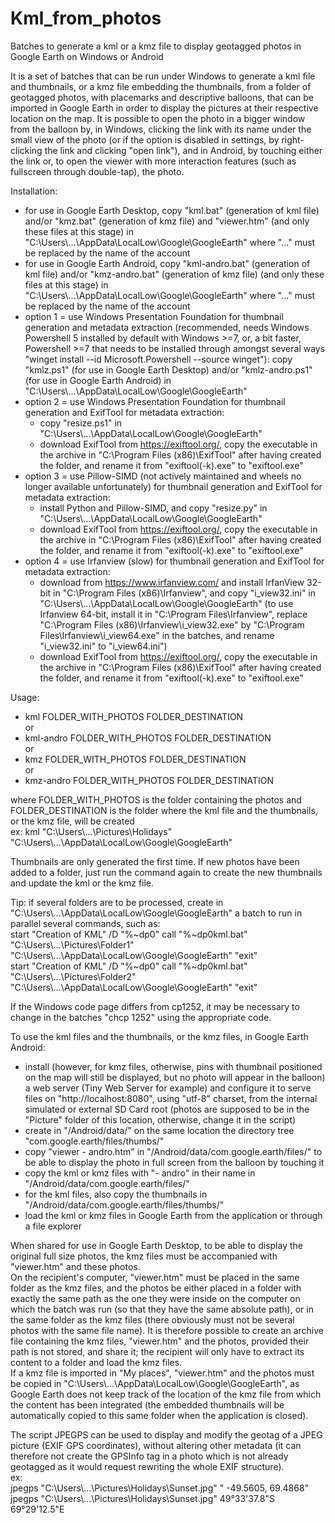 # Kml_from_photos
Batches to generate a kml or a kmz file to display geotagged photos in Google Earth on Windows or Android

It is a set of batches that can be run under Windows to generate a kml file and thumbnails, or a kmz file embedding the thumbnails, from a folder of geotagged photos, with placemarks and descriptive balloons, that can be imported in Google Earth in order to display the pictures at their respective location on the map. It is possible to open the photo in a bigger window from the balloon by, in Windows, clicking the link with its name under the small view of the photo (or if the option is disabled in settings, by right-clicking the link and clicking "open link"), and in Android, by touching either the link or, to open the viewer with more interaction features (such as fullscreen through double-tap), the photo.

Installation:
- for use in Google Earth Desktop, copy "kml.bat" (generation of kml file) and/or "kmz.bat" (generation of kmz file) and "viewer.htm" (and only these files at this stage) in "C:\Users\\...\AppData\LocalLow\Google\GoogleEarth" where "..." must be replaced by the name of the account
- for use in Google Earth Android, copy "kml-andro.bat" (generation of kml file) and/or "kmz-andro.bat" (generation of kmz file) (and only these files at this stage) in "C:\Users\\...\AppData\LocalLow\Google\GoogleEarth" where "..." must be replaced by the name of the account
- option 1 = use Windows Presentation Foundation for thumbnail generation and metadata extraction (recommended, needs Windows Powershell 5 installed by default with Windows >=7, or, a bit faster, Powershell >=7 that needs to be installed through amongst several ways "winget install --id Microsoft.Powershell --source winget"): copy "kmlz.ps1" (for use in Google Earth Desktop) and/or "kmlz-andro.ps1" (for use in Google Earth Android) in "C:\Users\\...\AppData\LocalLow\Google\GoogleEarth"
- option 2 = use Windows Presentation Foundation for thumbnail generation and ExifTool for metadata extraction:
  * copy "resize.ps1" in "C:\Users\\...\AppData\LocalLow\Google\GoogleEarth"
  * download ExifTool from https://exiftool.org/, copy the executable in the archive in "C:\Program Files (x86)\ExifTool\" after having created the folder, and rename it from "exiftool(-k).exe" to "exiftool.exe"
- option 3 = use Pillow-SIMD (not actively maintained and wheels no longer available unfortunately) for thumbnail generation and ExifTool for metadata extraction:
  * install Python and Pillow-SIMD, and copy "resize.py" in "C:\Users\\...\AppData\LocalLow\Google\GoogleEarth"
  * download ExifTool from https://exiftool.org/, copy the executable in the archive in "C:\Program Files (x86)\ExifTool\" after having created the folder, and rename it from "exiftool(-k).exe" to "exiftool.exe"
- option 4 = use Irfanview (slow) for thumbnail generation and ExifTool for metadata extraction:
  * download from https://www.irfanview.com/ and install IrfanView 32-bit in "C:\Program Files (x86)\Irfanview\", and copy "i_view32.ini" in "C:\Users\\...\AppData\LocalLow\Google\GoogleEarth" (to use Irfanview 64-bit, install it in "C:\Program Files\Irfanview\", replace "C:\Program Files (x86)\Irfanview\i_view32.exe" by "C:\Program Files\Irfanview\i_view64.exe" in the batches, and rename "i_view32.ini" to "i_view64.ini")
  * download ExifTool from https://exiftool.org/, copy the executable in the archive in "C:\Program Files (x86)\ExifTool\" after having created the folder, and rename it from "exiftool(-k).exe" to "exiftool.exe"

Usage:  
  * kml FOLDER_WITH_PHOTOS FOLDER_DESTINATION  
or  
  * kml-andro FOLDER_WITH_PHOTOS FOLDER_DESTINATION  
or  
  * kmz FOLDER_WITH_PHOTOS FOLDER_DESTINATION  
or  
  * kmz-andro FOLDER_WITH_PHOTOS FOLDER_DESTINATION

where FOLDER_WITH_PHOTOS is the folder containing the photos and FOLDER_DESTINATION is the folder where the kml file and the thumbnails, or the kmz file, will be created  
ex: kml "C:\Users\\...\Pictures\Holidays\" "C:\Users\\...\AppData\LocalLow\Google\GoogleEarth\"

Thumbnails are only generated the first time. If new photos have been added to a folder, just run the command again to create the new thumbnails and update the kml or the kmz file.

Tip: if several folders are to be processed, create in "C:\Users\\...\AppData\LocalLow\Google\GoogleEarth" a batch to run in parallel several commands, such as:  
start "Creation of KML" /D "%~dp0" call "%~dp0kml.bat" "C:\Users\\...\Pictures\Folder1\" "C:\Users\\...\AppData\LocalLow\Google\GoogleEarth\" "exit"  
start "Creation of KML" /D "%~dp0" call "%~dp0kml.bat" "C:\Users\\...\Pictures\Folder2\" "C:\Users\\...\AppData\LocalLow\Google\GoogleEarth\" "exit"  

If the Windows code page differs from cp1252, it may be necessary to change in the batches "chcp 1252" using the appropriate code.

To use the kml files and the thumbnails, or the kmz files, in Google Earth Android:
- install (however, for kmz files, otherwise, pins with thumbnail positioned on the map will still be displayed, but no photo will appear in the balloon) a web server (Tiny Web Server for example) and configure it to serve files on "http://localhost:8080", using "utf-8" charset, from the internal simulated or external SD Card root (photos are supposed to be in the "Picture" folder of this location, otherwise, change it in the script)
- create in "/Android/data/" on the same location the directory tree "com.google.earth/files/thumbs/"
- copy "viewer - andro.htm" in "/Android/data/com.google.earth/files/" to be able to display the photo in full screen from the balloon by touching it
- copy the kml or kmz files with "- andro" in their name in "/Android/data/com.google.earth/files/"
- for the kml files, also copy the thumbnails in "/Android/data/com.google.earth/files/thumbs/"
- load the kml or kmz files in Google Earth from the application or through a file explorer

When shared for use in Google Earth Desktop, to be able to display the original full size photos, the kmz files must be accompanied with "viewer.htm" and these photos.  
On the recipient's computer, "viewer.htm" must be placed in the same folder as the kmz files, and the photos be either placed in a folder with exactly the same path as the one they were inside on the computer on which the batch was run (so that they have the same absolute path), or in the same folder as the kmz files (there obviously must not be several photos with the same file name). It is therefore possible to create an archive file containing the kmz files, "viewer.htm" and the photos, provided their path is not stored, and share it; the recipient will only have to extract its content to a folder and load the kmz files.  
If a kmz file is imported in "My places", "viewer.htm" and the photos must be copied in "C:\Users\\...\AppData\LocalLow\Google\GoogleEarth", as Google Earth does not keep track of the location of the kmz file from which the content has been integrated (the embedded thumbnails will be automatically copied to this same folder when the application is closed).

The script JPEGPS can be used to display and modify the geotag of a JPEG picture (EXIF GPS coordinates), without altering other metadata (it can therefore not create the GPSInfo tag in a photo which is not already geotagged as it would request rewriting the whole EXIF structure).  
ex:  
jpegps "C:\Users\\...\Pictures\Holidays\Sunset.jpg" " -49.5605, 69.4868"  
jpegps "C:\Users\\...\Pictures\Holidays\Sunset.jpg" 49°33'37.8\"S 69°29'12.5\"E
